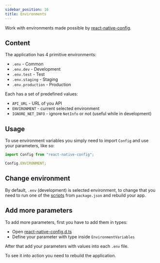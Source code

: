 ```yaml
---
sidebar_position: 16
title: Environments
---
```

Work with environments made possible by [react-native-config](https://github.com/luggit/react-native-config).

## Content

The application has 4 primitive environments:
- `.env` - Common
- `.env.dev` - Development
- `.env.test` - Test
- `.env.staging` - Staging
- `.env.production` - Production

Each has a set of predefined values:
- `API_URL` - URL of you API
- `ENVIRONMENT` - current selected environment
- `IGNORE_NET_INFO` - ignore `NetInfo` or not (useful while in development)

## Usage

To use environment variables you simply need to import `Config` and use your parameters, like so:

```typescript
import Config from "react-native-config";

Config.ENVIRONMENT;
```

## Change environment

By default, `.env` (development) is selected environment, 
to change that you need to run one of the [scripts](../docs/dependencies#environment-specific) from `package.json` 
and rebuild your app.

## Add more parameters

To add more parameters, first you have to add them in types:
- Open [react-native-config.d.ts](https://github.com/svbutko/react-native-template-strong/blob/main/template/src/types/react-native-config.d.ts)
- Define your parameter with type inside `EnvironmentVariables`

After that add your parameters with values into each `.env` file.

To see it into action you need to rebuild the application.

